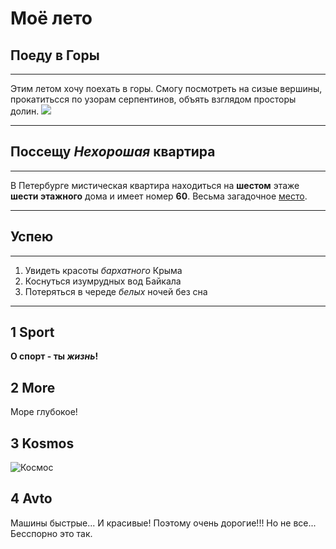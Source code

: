 # Моё лето

##  Поеду в **Горы**

***
Этим летом хочу поехать в горы. Смогу посмотреть на сизые вершины, прокатитьсся по узорам серпентинов, объять взглядом просторы долин.
![](beluha.jpg)
***

## Поссещу **_Нехорошая_ квартира**
***
В Петербурге мистическая квартира находиться на  **шестом** этаже **шести этажного** дома и имеет номер **60**. Весьма загадочное [место](https://yandex.ru/maps/-/CCUJZIcN1A). 
***

## Успею

***
1. Увидеть красоты *бархатного* Крыма
2. Коснуться изумрудных вод Байкала
3. Потеряться в череде _*белых*_ ночей без сна
***

## 1 Sport

**О спорт - ты _жизнь_!**

## 2 More

Море глубокое! 

## 3 Kosmos

![Космос](433284-Kycb.jpg)

## 4 Avto

Машины быстрые... И красивые! Поэтому очень дорогие!!! Но не все...
Бесспорно это так.


